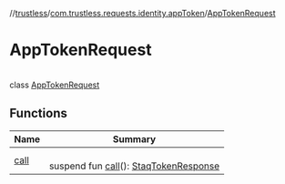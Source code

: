 //[trustless](../../../index.md)/[com.trustless.requests.identity.appToken](../index.md)/[AppTokenRequest](index.md)

# AppTokenRequest

\
class [AppTokenRequest](index.md)

## Functions

| Name | Summary |
|---|---|
| [call](call.md) | <br>suspend fun [call](call.md)(): [StaqTokenResponse](../../com.trustless.requests.identity/-staq-token-response/index.md) |
